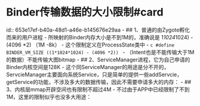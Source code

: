 # Binder传输数据的大小限制#card
id:: 653e17ef-b40a-48d1-a46e-b145676e29aa
	- ## 1、普通的由Zygote孵化而来的用户进程
		- 所映射的Binder内存大小是不到1M的，准确说是 1*1024*1024) - (4096 *2) （1M -8k）
		- 这个限制定义在ProcessState类中
			- ```c
			  #define BINDER_VM_SIZE ((1*1024*1024) - (4096 *2))
			  ```
		- （Intent也是不能传输大于1M的数据）不能传输大图bitmap
	- ## 2、ServiceManager进程，它为自己申请的Binder内核空间是128K
		- 这个同ServiceManager的用途是分不开的，ServcieManager主要面向系统Service，只是简单的提供一些addServcie，getService的功能，不涉及多大的数据传输，因此不需要申请多大的内存：
	- ## 3、内核层mmap开辟空间也有限制不超过4M
		- 不过由于APP中已经限制了不到1M，这里的限制似乎也没多大用途：